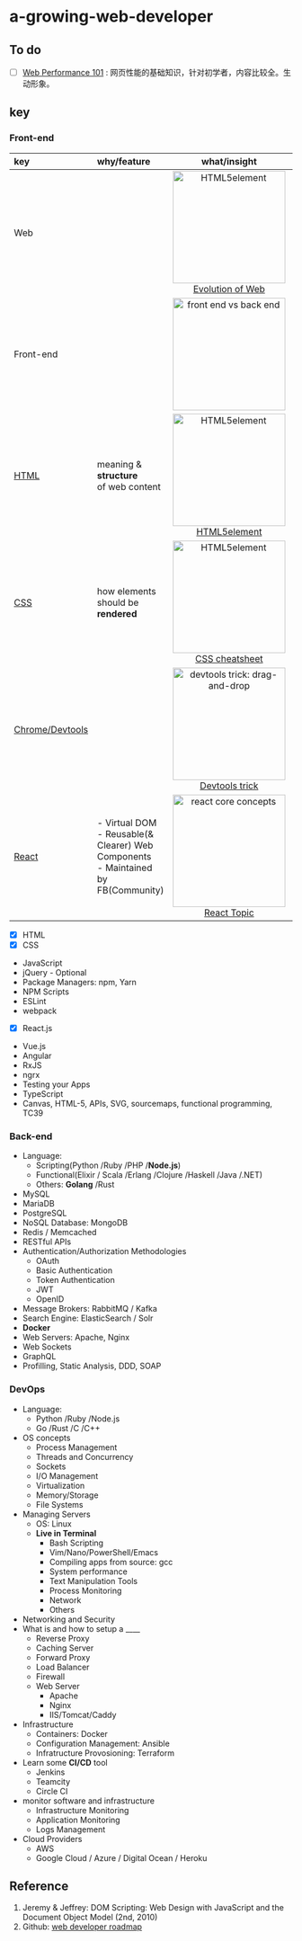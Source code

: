 # a-growing-web-developer

## To do 

- [ ] [Web Performance 101](https://3perf.com/talks/web-perf-101/) : 网页性能的基础知识，针对初学者，内容比较全。生动形象。

## key 

### Front-end



|key|why/feature|what/insight|how/list|
|:--|:--|:--:|:--|
|Web||[<img src="https://i.imgur.com/rjJlnhz.jpg" alt="HTML5element" width="200">](http://www.evolutionoftheweb.com/?hl=zh-cn#/evolution/day) <br> [Evolution of Web](http://www.evolutionoftheweb.com/?hl=zh-cn#/evolution/day)||
|Front-end||<img src="https://i.imgur.com/Ve8MEeE.jpg" alt="front end vs back end" width="200">||
|[HTML](https://github.com/willwang-x/a-growing-web-developer/blob/master/cornerstone/HTML.md)|meaning & **structure** <br>of web content| [<img src="https://i.imgur.com/KFvhJvx.png" alt="HTML5element" width="200">](http://demo.yanue.net/HTML5element/) <br> [HTML5element](http://demo.yanue.net/HTML5element/) |practice<br>|
|[CSS](https://github.com/willwang-x/a-growing-web-developer/blob/master/cornerstone/CSS.md)|how elements should be **rendered**|[<img src="https://i.imgur.com/NDWFLEr.png" alt="HTML5element" width="200">](https://htmlcheatsheet.com/css/) <br> [CSS cheatsheet](https://htmlcheatsheet.com/css/) ||
|[Chrome/Devtools](https://github.com/willwang-x/a-growing-web-developer/blob/master/cornerstone/chrome-devtools.md)||<img src="https://i.imgur.com/TKItWcq.gif" alt="devtools trick: drag-and-drop" width="200"> <br> [Devtools trick](https://flaviocopes.com/chrome-devtools-tips/)|[101MAKE](https://apsdehal.in/blog/chrome-developer-tools-to-master)<br>[Tips](https://medium.com/@tomsu/devtools-tips-day-24-the-last-day-75f019d2a5e1)|
|[React](https://github.com/willwang-x/a-growing-web-developer/tree/master/front-end/react)|- Virtual DOM <br> - Reusable(& Clearer) Web Components <br> - Maintained by FB(Community) |<img src="https://i.imgur.com/rqAXuWC.png" alt="react core concepts" width="200"> <br> [React Topic](https://scrimba.com/playlist/p7P5Hd)|[101](https://scrimba.com/playlist/p7P5Hd)<br>|

* [x] HTML
* [x] CSS
* JavaScript
* jQuery - Optional 
* Package Managers: npm, Yarn 
* NPM Scripts
* ESLint
* webpack
* [x] React.js
* Vue.js 
* Angular 
* RxJS
* ngrx
* Testing your Apps
* TypeScript
* Canvas, HTML-5, APIs, SVG, sourcemaps, functional programming, TC39 

### Back-end

* Language: 
	* Scripting(Python  /Ruby /PHP /**Node.js**)
	* Functional(Elixir / Scala /Erlang /Clojure /Haskell /Java /.NET)
	* Others: **Golang** /Rust
* MySQL
* MariaDB
* PostgreSQL
* NoSQL Database: MongoDB
* Redis / Memcached
* RESTful APIs
* Authentication/Authorization Methodologies
	* OAuth
	* Basic Authentication
	* Token Authentication
	* JWT
	* OpenID
* Message Brokers: RabbitMQ / Kafka
* Search Engine: ElasticSearch / Solr
* **Docker**
* Web Servers: Apache, Nginx	
* Web Sockets
* GraphQL
* Profilling, Static Analysis, DDD, SOAP

### DevOps

* Language:
	* Python /Ruby /Node.js
	* Go /Rust /C /C++
* OS concepts
	* Process Management
	* Threads and Concurrency
	* Sockets
	* I/O Management
	* Virtualization 
	* Memory/Storage
	* File Systems
* Managing Servers
	* OS: Linux 
	* **Live in Terminal** 
		* Bash Scripting
		* Vim/Nano/PowerShell/Emacs
		* Compiling apps from source: gcc
		* System performance
		* Text Manipulation Tools
		* Process Monitoring 
		* Network
		* Others
* Networking and Security 
* What is and how to setup a ____
	* Reverse Proxy 
	* Caching Server
	* Forward Proxy
	* Load Balancer 
	* Firewall 
	* Web Server 
		* Apache 
		* Nginx 
		* IIS/Tomcat/Caddy
* Infrastructure 
	* Containers: Docker 
	* Configuration Management: Ansible 
	* Infratructure Provosioning: Terraform 
* Learn some **CI/CD** tool
	* Jenkins
	* Teamcity 
	* Circle CI
* monitor software and infrastructure
	* Infrastructure Monitoring 
	* Application Monitoring 
	* Logs Management 
* Cloud Providers
	* AWS
	* Google Cloud / Azure / Digital Ocean / Heroku

	

## Reference
1. Jeremy & Jeffrey: DOM Scripting: Web Design with JavaScript and the Document Object Model (2nd, 2010)
2. Github: [web developer roadmap](https://github.com/kamranahmedse/developer-roadmap/)

